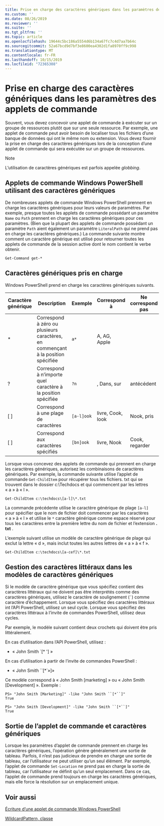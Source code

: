 ```yaml
---
title: Prise en charge des caractères génériques dans les paramètres des applets de commande
ms.custom: ''
ms.date: 08/26/2019
ms.reviewer: ''
ms.suite: ''
ms.tgt_pltfrm: ''
ms.topic: article
ms.openlocfilehash: 19644c5bc186a5554d6b134a67fc7c4d7aa7b64c
ms.sourcegitcommit: 52a67bcd9d7bf3e8600ea4302d1fa8970ff9c998
ms.translationtype: MT
ms.contentlocale: fr-FR
ms.lasthandoff: 10/15/2019
ms.locfileid: "72365308"
---
```

# <a name="supporting-wildcard-characters-in-cmdlet-parameters"></a>Prise en charge des caractères génériques dans les paramètres des applets de commande

Souvent, vous devez concevoir une applet de commande à exécuter sur un groupe de ressources plutôt que sur une seule ressource. Par exemple, une applet de commande peut avoir besoin de localiser tous les fichiers d’une banque de données qui ont le même nom ou extension. Vous devez fournir la prise en charge des caractères génériques lors de la conception d’une applet de commande qui sera exécutée sur un groupe de ressources.

> [!NOTE]
> L’utilisation de caractères génériques est parfois appelée *globbing*.

## <a name="windows-powershell-cmdlets-that-use-wildcards"></a>Applets de commande Windows PowerShell utilisant des caractères génériques

 De nombreuses applets de commande Windows PowerShell prennent en charge les caractères génériques pour leurs valeurs de paramètres. Par exemple, presque toutes les applets de commande possédant un paramètre `Name` ou `Path` prennent en charge les caractères génériques pour ces paramètres. (Bien que la plupart des applets de commande possédant un paramètre `Path` aient également un paramètre `LiteralPath` qui ne prend pas en charge les caractères génériques.) La commande suivante montre comment un caractère générique est utilisé pour retourner toutes les applets de commande de la session active dont le nom contient le verbe obtenir.

 `Get-Command get-*`

## <a name="supported-wildcard-characters"></a>Caractères génériques pris en charge

Windows PowerShell prend en charge les caractères génériques suivants.

| Caractère générique |                             Description                             |  Exemple   |     Correspond à      | Ne correspond pas |
| -------- | ------------------------------------------------------------------- | ---------- | ---------------- | -------------- |
| *        | Correspond à zéro ou plusieurs caractères, en commençant à la position spécifiée | `a*`       | A, AG, Apple     |                |
| ?        | Correspond à n’importe quel caractère à la position spécifiée                     | `?n`       | , Dans, sur       | antécédent            |
| [ ]      | Correspond à une plage de caractères                                       | `[a-l]ook` | livre, Cook, look | Nook, pris     |
| [ ]      | Correspond aux caractères spécifiés                                    | `[bn]ook`  | livre, Nook       | Cook, regarder     |

Lorsque vous concevez des applets de commande qui prennent en charge les caractères génériques, autorisez les combinaisons de caractères génériques. Par exemple, la commande suivante utilise l’applet de commande `Get-ChildItem` pour récupérer tous les fichiers. txt qui se trouvent dans le dossier c:\Techdocs et qui commencent par les lettres « a » à « l ».

`Get-ChildItem c:\techdocs\[a-l]\*.txt`

La commande précédente utilise le caractère générique de plage `[a-l]` pour spécifier que le nom de fichier doit commencer par les caractères « a » à « l » et utilise le `*` caractère générique comme espace réservé pour tous les caractères entre la première lettre du nom de fichier et l’extension **. txt** .

L’exemple suivant utilise un modèle de caractère générique de plage qui exclut la lettre « d », mais inclut toutes les autres lettres de « a » à « f ».

`Get-ChildItem c:\techdocs\[a-cef]\*.txt`

## <a name="handling-literal-characters-in-wildcard-patterns"></a>Gestion des caractères littéraux dans les modèles de caractères génériques

Si le modèle de caractère générique que vous spécifiez contient des caractères littéraux qui ne doivent pas être interprétés comme des caractères génériques, utilisez le caractère de soulignement (`` ` ``) comme caractère d’échappement. Lorsque vous spécifiez des caractères littéraux int l’API PowerShell, utilisez un seul cycle. Lorsque vous spécifiez des caractères littéraux à l’invite de commandes PowerShell, utilisez deux cycles.

Par exemple, le modèle suivant contient deux crochets qui doivent être pris littéralement.

En cas d’utilisation dans l’API PowerShell, utilisez :

- « John Smith \`[* '] »

En cas d’utilisation à partir de l’invite de commandes PowerShell :

- « John Smith \`\`[*\`»]»

Ce modèle correspond à « John Smith [marketing] » ou « John Smith [Development] ». Exemple :

```
PS> "John Smith [Marketing]" -like "John Smith ``[*``]"
True

PS> "John Smith [Development]" -like "John Smith ``[*``]"
True
```

## <a name="cmdlet-output-and-wildcard-characters"></a>Sortie de l’applet de commande et caractères génériques

Lorsque les paramètres d’applet de commande prennent en charge les caractères génériques, l’opération génère généralement une sortie de tableau.
Parfois, il n’est pas judicieux de prendre en charge une sortie de tableau, car l’utilisateur ne peut utiliser qu’un seul élément. Par exemple, l’applet de commande `Set-Location` ne prend pas en charge la sortie de tableau, car l’utilisateur ne définit qu’un seul emplacement. Dans ce cas, l’applet de commande prend toujours en charge les caractères génériques, mais elle force la résolution sur un emplacement unique.

## <a name="see-also"></a>Voir aussi

[Écriture d’une applet de commande Windows PowerShell](./writing-a-windows-powershell-cmdlet.md)

[WildcardPattern, classe](/dotnet/api/system.management.automation.wildcardpattern)
